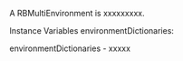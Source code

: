 A RBMultiEnvironment is xxxxxxxxx.Instance Variables	environmentDictionaries:		<Object>environmentDictionaries	- xxxxx